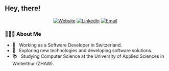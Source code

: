 ## Hey, there!

<p align="center">
<a href="https://simonisler.ch/"><img alt="Website" src="https://img.shields.io/badge/Website-simonisler.ch-blue?style=flat-square&logo=google-chrome"></a>
<a href="https://www.linkedin.com/in/simon-isler-940279166/"><img alt="LinkedIn" src="https://img.shields.io/badge/LinkedIn-Simon%20Isler-blue?style=flat-square&logo=linkedin"></a>
<a href="mailto:mail@simonisler.ch"><img alt="Email" src="https://img.shields.io/badge/Email-mail@simonisler.ch-blue?style=flat-square&logo=gmail"></a>
</p>

### 👨🏻‍💻 About Me

- 💼 &nbsp; Working as a Software Developer in Switzerland.
- 🔭 &nbsp; Exploring new technologies and developing software solutions.
- 📚 &nbsp; Studying Computer Science at the University of Applied Sciences in Winterthur (ZHAW).
